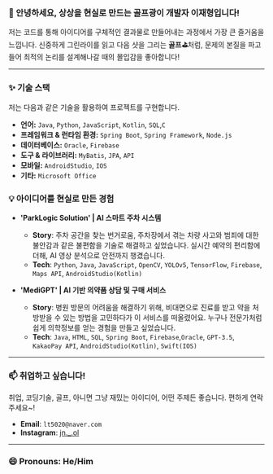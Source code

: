 ### 👋 안녕하세요, 상상을 현실로 만드는 골프광이 개발자 이재형입니다!

저는 코드를 통해 아이디어를 구체적인 결과물로 만들어내는 과정에서 가장 큰 즐거움을 느낍니다. 신중하게 그린라이를 읽고 다음 샷을 그리는 **골프⛳️**처럼, 문제의 본질을 파고들어 최적의 논리를 설계해나갈 때의 몰입감을 좋아합니다!

---

### ✨ 기술 스택

저는 다음과 같은 기술을 활용하여 프로젝트를 구현합니다.

-   **언어:** `Java`, `Python`, `JavaScript`, `Kotlin`, `SQL`,`C`
-   **프레임워크 & 런타임 환경:** `Spring Boot`, `Spring Framework`, `Node.js`
-   **데이터베이스:** `Oracle`, `Firebase` 
-   **도구 & 라이브러리:** `MyBatis`, `JPA`, `API`
-   **모바일:** `AndroidStudio`, `IOS`
-   **기타:** `Microsoft Office`

### 💡 아이디어를 현실로 만든 경험

- **'ParkLogic Solution' | AI 스마트 주차 시스템**
  - **Story**: 주차 공간을 찾는 번거로움, 주차장에서 겪는 차량 사고와 범죄에 대한 불안감과 같은 불편함을 기술로 해결하고 싶었습니다. 실시간 예약의 편리함에 더해, AI 영상 분석으로 안전까지 챙겼습니다.
  - **Tech**: `Python`, `Java`, `JavaScript`, `OpenCV`, `YOLOv5`, `TensorFlow`, `Firebase`, `Maps API`, `AndroidStudio(Kotlin)`

- **'MediGPT' | AI 기반 의약품 상담 및 구매 서비스**
  - **Story**: 병원 방문의 어려움을 해결하기 위해, 비대면으로 진료를 받고 약을 처방받을 수 있는 방법을 고민하다가 이 서비스를 떠올렸어요. 누구나 전문가처럼 쉽게 의학정보를 얻는 경험을 만들고 싶었습니다.
  - **Tech**: `Java`, `HTML`, `SQL`, `Spring Boot`, `Firebase`,`Oracle`, `GPT-3.5`, `KakaoPay API`, `AndroidStudio(Kotlin)`, `Swift(IOS)`

---

### 📫 취업하고 싶습니다!

취업, 코딩기술, 골프, 아니면 그냥 재밌는 아이디어, 어떤 주제든 좋습니다. 편하게 연락주세요~!

- **Email**: `lt5020@naver.com`
- **Instagram**: [jn._.ol](https://www.instagram.com/jn._.ol/)

---

### 😄 Pronouns: He/Him

